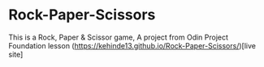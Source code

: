 # Rock-Paper-Scissors
This is a Rock, Paper & Scissor game, A project from Odin Project Foundation lesson
(https://kehinde13.github.io/Rock-Paper-Scissors/)[live site]

